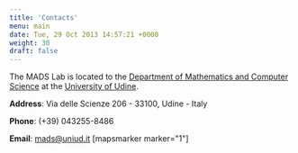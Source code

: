 ```yaml
---
title: 'Contacts'
menu: main
date: Tue, 29 Oct 2013 14:57:21 +0000
weight: 30
draft: false
---
```


The MADS Lab is located to the [Department of Mathematics and Computer Science](http://www.dimi.uniud.it) at the [University of Udine](http://www.uniud.it). 

**Address**: Via delle Scienze 206 - 33100, Udine - Italy 

**Phone**: (+39) 043255-8486 

**Email**: mads@uniud.it \[mapsmarker marker="1"\]

